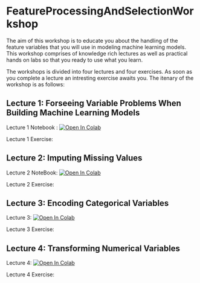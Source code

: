 # FeatureProcessingAndSelectionWorkshop

The aim of this workshop is to educate you about the handling of the feature variables that you will use in modeling machine learning models. This workshop comprises of knowledge rich lectures as well as practical hands on labs so that you ready to use what you learn.

The workshops is divided into four lectures and four exercises. As soon as you complete a lecture an intresting exercise awaits you. The itenary of the workshop is as follows:

## Lecture 1: Forseeing Variable Problems When Building Machine Learning Models

Lecture 1 Notebook : [![Open In Colab](https://colab.research.google.com/assets/colab-badge.svg)](https://colab.research.google.com/github/univai-ghf/FeatureProcessingAndSelectionWorkshop/blob/main/Lectures/Lecture1_ForseeingVariableProblemsWhenBildingMLModels.ipynb)

Lecture 1 Exercise: 

## Lecture 2: Imputing Missing Values

Lecture 2 NoteBook: [![Open In Colab](https://colab.research.google.com/assets/colab-badge.svg)](https://colab.research.google.com/github/univai-ghf/FeatureProcessingAndSelectionWorkshop/blob/main/Lectures/Lecture2_ImputingMissingData.ipynb)

Lecture 2 Exercise:

## Lecture 3: Encoding Categorical Variables

Lecture 3: [![Open In Colab](https://colab.research.google.com/assets/colab-badge.svg)](https://colab.research.google.com/github/univai-ghf/FeatureProcessingAndSelectionWorkshop/blob/main/Lectures/Lecture3_EncodingCategoricalVariables.ipynb)

Lecture 3 Exercise: 

## Lecture 4: Transforming Numerical Variables

Lecture 4: [![Open In Colab](https://colab.research.google.com/assets/colab-badge.svg)](https://colab.research.google.com/github/univai-ghf/FeatureProcessingAndSelectionWorkshop/blob/main/Lectures/Lecture4_TransformingNumericalVariables.ipynb)

Lecture 4 Exercise:
